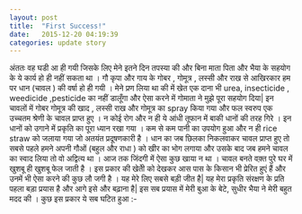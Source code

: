 ```yaml
---
layout: post
title:  "First Success!"
date:   2015-12-20 04:19:39
categories: update story
---
```


अंततः वह घडी आ ही गयी जिसके लिए मेने इतने दिन तपस्या की और बिना माता पिता और भैया के सहयोग के ये कार्य हो ही नहीं सकता था । गौ कृपा और गाय के गोबर , गोमूत्र , लस्सी और राख से आखिरकार हम पर धान (चावल ) की वर्षा हो ही गयी । मेने प्रण लिया था की में खेत एक दाना भी urea, insecticide , weedicide ,pesticide का नहीं डालूँगा और ऐसा करने में गोमाता ने मुझे पूरा सहयोग दिया| इन चावलों में गोबर गोमूत्र की खाद , लस्सी राख और गोमूत्र का spray किया गया और फल स्वरुप एक उच्चतम श्रेणी के चावल प्राप्त हुए । न कोई रोग और न ही ये आंधी तूफान में बाकी धानों की तरह गिरे । इन धानों को उगाने में प्रकृति का पूरा ध्यान रखा गया । कम से कम पानी का उपयोग हुआ और न ही rice straw को जलाया गया जो अतयंत प्रदूषणकारी है ।
धान का जब छिलका निकलवाकर चावल प्राप्त हुए तो सबसे पहले हमने अपनी गौओं (बहुल और राधा ) को खीर का भोग लगाया और उसके बाद जब हमने चावल का स्वाद लिया तो वो अद्वित्य था । आज तक जिंदगी में ऐसा कुछ खाया न था । चावल बनते वक़्त पुरे घर में खुशबू ही खुशबू फेल जाती है ।
इस प्रकार की खेतीे को देखकर आस पास के किसान भी प्रेरित हुएं हैं और उनमें भी ऐसा करने की कुछ लौ जगी है । यह मेरे लिए सबसे बड़ी जीत है| यह मेरा प्रकृति संरक्षण के प्रति पहला बड़ा प्रयास है और आगे इसे और बढ़ाना है| इस सब प्रयास में मेरी बुआ के बेटे, सुधीर भैया ने मेरी बहुत मदद की । कुछ इस प्रकार ये सब घटित हुआ :-

<div class="img-container  cols">
	<img src="/images/2015/12/ploughing.jpg" alt="" class="img-container__img">
	<img src="/images/2015/12/flatting.jpg" alt="" class="img-container__img">
	<img src="/images/2015/12/waterwater.jpg" alt="" class="img-container__img">
	<img src="/images/2015/12/plant.jpg" alt="" class="img-container__img">
	<img src="/images/2015/12/seeds.jpg" alt="" class="img-container__img">
	<img src="/images/2015/12/lassi.jpg" alt="" class="img-container__img">
	<img src="/images/2015/12/spray.jpg" alt="" class="img-container__img">
	<img src="/images/2015/12/fasal.jpg" alt="" class="img-container__img">
	<img src="/images/2015/12/thrashing.jpg" alt="" class="img-container__img">
	<img src="/images/2015/12/dhaan.jpg" alt="" class="img-container__img">
	<img src="/images/2015/12/annapurna.jpg" alt="" class="img-container__img">
	<img src="/images/2015/12/gaays.jpg" alt="" class="img-container__img">
	<img src="/images/2015/12/selfie.jpg" alt="" class="img-container__img">
</div>